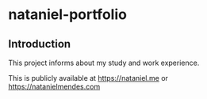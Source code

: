 # nataniel-portfolio

## Introduction

This project informs about my study and work experience.

This is publicly available at https://nataniel.me or https://natanielmendes.com
